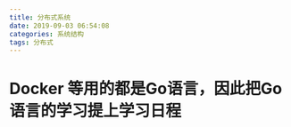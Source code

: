 ```yaml
---
title: 分布式系统
date: 2019-09-03 06:54:08
categories: 系统结构
tags: 分布式
---
```


# Docker 等用的都是Go语言，因此把Go语言的学习提上学习日程
